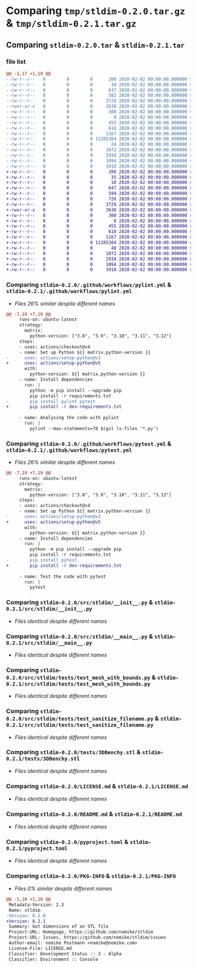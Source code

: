 # Comparing `tmp/stldim-0.2.0.tar.gz` & `tmp/stldim-0.2.1.tar.gz`

## Comparing `stldim-0.2.0.tar` & `stldim-0.2.1.tar`

### file list

```diff
@@ -1,17 +1,19 @@
--rw-r--r--   0        0        0      200 2020-02-02 00:00:00.000000 stldim-0.2.0/Makefile
--rw-r--r--   0        0        0       10 2020-02-02 00:00:00.000000 stldim-0.2.0/requirements.txt
--rw-r--r--   0        0        0      637 2020-02-02 00:00:00.000000 stldim-0.2.0/.github/workflows/pylint.yml
--rw-r--r--   0        0        0      582 2020-02-02 00:00:00.000000 stldim-0.2.0/.github/workflows/pytest.yml
--rw-r--r--   0        0        0     3729 2020-02-02 00:00:00.000000 stldim-0.2.0/src/stldim/__init__.py
--rwxr-xr-x   0        0        0     3630 2020-02-02 00:00:00.000000 stldim-0.2.0/src/stldim/__main__.py
--rw-r--r--   0        0        0      300 2020-02-02 00:00:00.000000 stldim-0.2.0/src/stldim/version.py
--rw-r--r--   0        0        0        0 2020-02-02 00:00:00.000000 stldim-0.2.0/src/stldim/tests/__init__.py
--rw-r--r--   0        0        0      455 2020-02-02 00:00:00.000000 stldim-0.2.0/src/stldim/tests/test_get_varname.py
--rw-r--r--   0        0        0      618 2020-02-02 00:00:00.000000 stldim-0.2.0/src/stldim/tests/test_mesh_with_bounds.py
--rw-r--r--   0        0        0     1167 2020-02-02 00:00:00.000000 stldim-0.2.0/src/stldim/tests/test_sanitize_filename.py
--rw-r--r--   0        0        0 11285384 2020-02-02 00:00:00.000000 stldim-0.2.0/tests/3DBenchy.stl
--rw-r--r--   0        0        0       24 2020-02-02 00:00:00.000000 stldim-0.2.0/.gitignore
--rw-r--r--   0        0        0     1072 2020-02-02 00:00:00.000000 stldim-0.2.0/LICENSE.md
--rw-r--r--   0        0        0     2938 2020-02-02 00:00:00.000000 stldim-0.2.0/README.md
--rw-r--r--   0        0        0     1094 2020-02-02 00:00:00.000000 stldim-0.2.0/pyproject.toml
--rw-r--r--   0        0        0     3910 2020-02-02 00:00:00.000000 stldim-0.2.0/PKG-INFO
+-rw-r--r--   0        0        0      200 2020-02-02 00:00:00.000000 stldim-0.2.1/Makefile
+-rw-r--r--   0        0        0       35 2020-02-02 00:00:00.000000 stldim-0.2.1/dev-requirements.txt
+-rw-r--r--   0        0        0       10 2020-02-02 00:00:00.000000 stldim-0.2.1/requirements.txt
+-rw-r--r--   0        0        0      647 2020-02-02 00:00:00.000000 stldim-0.2.1/.github/workflows/pylint.yml
+-rw-r--r--   0        0        0      599 2020-02-02 00:00:00.000000 stldim-0.2.1/.github/workflows/pytest.yml
+-rw-r--r--   0        0        0      726 2020-02-02 00:00:00.000000 stldim-0.2.1/.github/workflows/pytest_coverage.yml
+-rw-r--r--   0        0        0     3729 2020-02-02 00:00:00.000000 stldim-0.2.1/src/stldim/__init__.py
+-rwxr-xr-x   0        0        0     3630 2020-02-02 00:00:00.000000 stldim-0.2.1/src/stldim/__main__.py
+-rw-r--r--   0        0        0      300 2020-02-02 00:00:00.000000 stldim-0.2.1/src/stldim/version.py
+-rw-r--r--   0        0        0        0 2020-02-02 00:00:00.000000 stldim-0.2.1/src/stldim/tests/__init__.py
+-rw-r--r--   0        0        0      455 2020-02-02 00:00:00.000000 stldim-0.2.1/src/stldim/tests/test_get_varname.py
+-rw-r--r--   0        0        0      618 2020-02-02 00:00:00.000000 stldim-0.2.1/src/stldim/tests/test_mesh_with_bounds.py
+-rw-r--r--   0        0        0     1167 2020-02-02 00:00:00.000000 stldim-0.2.1/src/stldim/tests/test_sanitize_filename.py
+-rw-r--r--   0        0        0 11285384 2020-02-02 00:00:00.000000 stldim-0.2.1/tests/3DBenchy.stl
+-rw-r--r--   0        0        0       48 2020-02-02 00:00:00.000000 stldim-0.2.1/.gitignore
+-rw-r--r--   0        0        0     1072 2020-02-02 00:00:00.000000 stldim-0.2.1/LICENSE.md
+-rw-r--r--   0        0        0     2938 2020-02-02 00:00:00.000000 stldim-0.2.1/README.md
+-rw-r--r--   0        0        0     1094 2020-02-02 00:00:00.000000 stldim-0.2.1/pyproject.toml
+-rw-r--r--   0        0        0     3910 2020-02-02 00:00:00.000000 stldim-0.2.1/PKG-INFO
```

### Comparing `stldim-0.2.0/.github/workflows/pylint.yml` & `stldim-0.2.1/.github/workflows/pylint.yml`

 * *Files 26% similar despite different names*

```diff
@@ -7,19 +7,19 @@
     runs-on: ubuntu-latest
     strategy:
       matrix:
         python-version: ["3.8", "3.9", "3.10", "3.11", "3.12"]
     steps:
     - uses: actions/checkout@v4
     - name: Set up Python ${{ matrix.python-version }}
-      uses: actions/setup-python@v3
+      uses: actions/setup-python@v5
       with:
         python-version: ${{ matrix.python-version }}
     - name: Install dependencies
       run: |
         python -m pip install --upgrade pip
         pip install -r requirements.txt
-        pip install pylint pytest
+        pip install -r dev-requirements.txt
 
     - name: Analysing the code with pylint
       run: |
         pylint --max-statements=70 $(git ls-files '*.py')
```

### Comparing `stldim-0.2.0/.github/workflows/pytest.yml` & `stldim-0.2.1/.github/workflows/pytest.yml`

 * *Files 26% similar despite different names*

```diff
@@ -7,19 +7,19 @@
     runs-on: ubuntu-latest
     strategy:
       matrix:
         python-version: ["3.8", "3.9", "3.10", "3.11", "3.12"]
     steps:
     - uses: actions/checkout@v4
     - name: Set up Python ${{ matrix.python-version }}
-      uses: actions/setup-python@v3
+      uses: actions/setup-python@v5
       with:
         python-version: ${{ matrix.python-version }}
     - name: Install dependencies
       run: |
         python -m pip install --upgrade pip
         pip install -r requirements.txt
-        pip install pytest
+        pip install -r dev-requirements.txt
 
     - name: Test the code with pytest
       run: |
         pytest
```

### Comparing `stldim-0.2.0/src/stldim/__init__.py` & `stldim-0.2.1/src/stldim/__init__.py`

 * *Files identical despite different names*

### Comparing `stldim-0.2.0/src/stldim/__main__.py` & `stldim-0.2.1/src/stldim/__main__.py`

 * *Files identical despite different names*

### Comparing `stldim-0.2.0/src/stldim/tests/test_mesh_with_bounds.py` & `stldim-0.2.1/src/stldim/tests/test_mesh_with_bounds.py`

 * *Files identical despite different names*

### Comparing `stldim-0.2.0/src/stldim/tests/test_sanitize_filename.py` & `stldim-0.2.1/src/stldim/tests/test_sanitize_filename.py`

 * *Files identical despite different names*

### Comparing `stldim-0.2.0/tests/3DBenchy.stl` & `stldim-0.2.1/tests/3DBenchy.stl`

 * *Files identical despite different names*

### Comparing `stldim-0.2.0/LICENSE.md` & `stldim-0.2.1/LICENSE.md`

 * *Files identical despite different names*

### Comparing `stldim-0.2.0/README.md` & `stldim-0.2.1/README.md`

 * *Files identical despite different names*

### Comparing `stldim-0.2.0/pyproject.toml` & `stldim-0.2.1/pyproject.toml`

 * *Files identical despite different names*

### Comparing `stldim-0.2.0/PKG-INFO` & `stldim-0.2.1/PKG-INFO`

 * *Files 0% similar despite different names*

```diff
@@ -1,10 +1,10 @@
 Metadata-Version: 2.3
 Name: stldim
-Version: 0.2.0
+Version: 0.2.1
 Summary: Get dimensions of an STL file
 Project-URL: Homepage, https://github.com/nomike/stldim
 Project-URL: Issues, https://github.com/nomike/stldim/issues
 Author-email: nomike Postmann <nomike@nomike.com>
 License-File: LICENSE.md
 Classifier: Development Status :: 3 - Alpha
 Classifier: Environment :: Console
```

